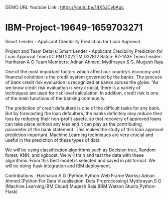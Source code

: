 DEMO URL
Youtube Link : https://youtu.be/14X5JCybAgc

# IBM-Project-19649-1659703271
Smart Lender - Applicant Credibility Prediction for Loan Approval

Project and Team Details:
Smart Lender - Applicant Credibility Prediction for Loan Approval
Team ID: PNT2022TMID27812
Batch: B7-1A3E
Team Leader:  Hariharan A G
Team Members: Adnan Ahmed, Mydhrayan S G, Mugesh Raja


One of the most important factors which affect our country’s economy and financial condition is the credit system governed by the banks. The process of bank credit risk evaluation is recognized at banks across the globe. “As we know credit risk evaluation is very crucial, there is a variety of techniques are used for risk level calculation. In addition, credit risk is one of the main functions of the banking community.

The prediction of credit defaulters is one of the difficult tasks for any bank. But by forecasting the loan defaulters, the banks definitely may reduce their loss by reducing their non-profit assets, so that recovery of approved loans can take place without any loss and it can play as the contributing parameter of the bank statement. This makes the study of this loan approval prediction important. Machine Learning techniques are very crucial and useful in the prediction of these types of data.

We will be using classification algorithms such as Decision tree, Random forest, KNN, and xgboost. We will train and test the data with these algorithms. From this best model is selected and saved in pkl format. We will be doing flask integration and IBM deployment.

Contributions :
Hariharan A G  (Python,Python Web Frame Works)
Adnan Ahmed (Python For Data Visualisation, Data Preprocessing)
Mydhrayan S G (Machine Learning,IBM Cloud)
Mugesh Raja (IBM Watson Studio,Python-Flask)

